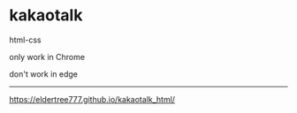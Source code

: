 # kakaotalk
html-css


only work in Chrome <p>
don't work in edge

* * * 

https://eldertree777.github.io/kakaotalk_html/
